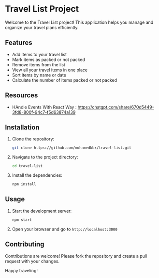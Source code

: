 # Travel List Project

Welcome to the Travel List project! This application helps you manage and organize your travel plans efficiently.

## Features

- Add items to your travel list
- Mark items as packed or not packed
- Remove items from the list
- View all your travel items in one place
- Sort items by name or date
- Calculate the number of items packed or not packed

## Resources

- HAndle Events With React Way : https://chatgpt.com/share/670d5449-3fd8-800f-94c7-f5d63874a139

## Installation

1. Clone the repository:
   ```bash
   git clone https://github.com/mohamedkbx/travel-list.git
   ```
2. Navigate to the project directory:
   ```bash
   cd travel-list
   ```
3. Install the dependencies:
   ```bash
   npm install
   ```

## Usage

1. Start the development server:
   ```bash
   npm start
   ```
2. Open your browser and go to `http://localhost:3000`

## Contributing

Contributions are welcome! Please fork the repository and create a pull request with your changes.

Happy traveling!
